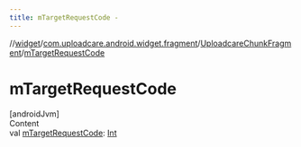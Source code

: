 ```yaml
---
title: mTargetRequestCode -
---
```

//[widget](../../index.md)/[com.uploadcare.android.widget.fragment](../index.md)/[UploadcareChunkFragment](index.md)/[mTargetRequestCode](m-target-request-code.md)



# mTargetRequestCode  
[androidJvm]  
Content  
val [mTargetRequestCode](m-target-request-code.md): [Int](https://kotlinlang.org/api/latest/jvm/stdlib/kotlin/-int/index.html)  



